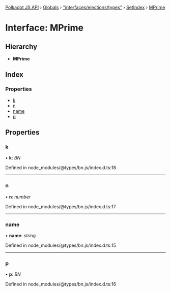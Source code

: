 [Polkadot JS API](../README.md) › [Globals](../globals.md) › ["interfaces/elections/types"](../modules/_interfaces_elections_types_.md) › [SetIndex](_interfaces_elections_types_.setindex.md) › [MPrime](_interfaces_elections_types_.setindex.mprime.md)

# Interface: MPrime

## Hierarchy

* **MPrime**

## Index

### Properties

* [k](_interfaces_elections_types_.setindex.mprime.md#k)
* [n](_interfaces_elections_types_.setindex.mprime.md#n)
* [name](_interfaces_elections_types_.setindex.mprime.md#name)
* [p](_interfaces_elections_types_.setindex.mprime.md#p)

## Properties

###  k

• **k**: *BN*

Defined in node_modules/@types/bn.js/index.d.ts:18

___

###  n

• **n**: *number*

Defined in node_modules/@types/bn.js/index.d.ts:17

___

###  name

• **name**: *string*

Defined in node_modules/@types/bn.js/index.d.ts:15

___

###  p

• **p**: *BN*

Defined in node_modules/@types/bn.js/index.d.ts:16
